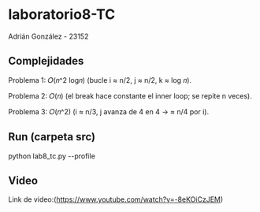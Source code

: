 # laboratorio8-TC

Adrián González - 23152

## Complejidades
Problema 1: 𝑂(𝑛^2 log𝑛) (bucle i ≈ n/2, j ≈ n/2, k ≈ log 𝑛).

Problema 2: 𝑂(𝑛) (el break hace constante el inner loop; se repite n veces).

Problema 3: 𝑂(𝑛^2) (i ≈ n/3, j avanza de 4 en 4 → ≈ n/4 por i).

## Run (carpeta src)
python lab8_tc.py --profile   

## Video
Link de video:(https://www.youtube.com/watch?v=-8eKOiCzJEM)